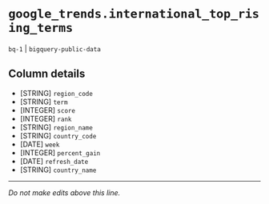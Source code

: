 # `google_trends.international_top_rising_terms`
`bq-1` | `bigquery-public-data`

## Column details
* [STRING]    `region_code`
* [STRING]    `term`
* [INTEGER]   `score`
* [INTEGER]   `rank`
* [STRING]    `region_name`
* [STRING]    `country_code`
* [DATE]      `week`
* [INTEGER]   `percent_gain`
* [DATE]      `refresh_date`
* [STRING]    `country_name`

-------------------------------------------------------------------------------
*Do not make edits above this line.*
